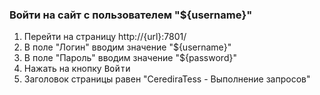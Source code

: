 ### Войти на сайт с пользователем "${username}"

1. Перейти на страницу http://{url}:7801/
1. В поле "Логин" вводим значение "${username}"
1. В поле "Пароль" вводим значение "${password}"
1. Нажать на кнопку <kbd>Войти</kbd>
1. Заголовок страницы равен "CerediraTess - Выполнение запросов"
